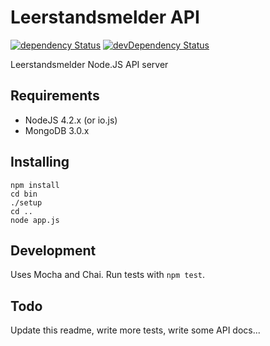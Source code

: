 # Leerstandsmelder API

[![dependency Status](https://david-dm.org/PieceMeta/node-sparql-hollandaise.svg)](https://david-dm.org/PieceMeta/node-sparql-hollandaise) [![devDependency Status](https://david-dm.org/PieceMeta/node-sparql-hollandaise/dev-status.svg)](https://david-dm.org/PieceMeta/node-sparql-hollandaise#info=devDependencies)

Leerstandsmelder Node.JS API server

## Requirements

* NodeJS 4.2.x (or io.js)
* MongoDB 3.0.x

## Installing

```shell
npm install
cd bin
./setup
cd ..
node app.js
```

## Development

Uses Mocha and Chai. Run tests with ``npm test``.

## Todo

Update this readme, write more tests, write some API docs...
